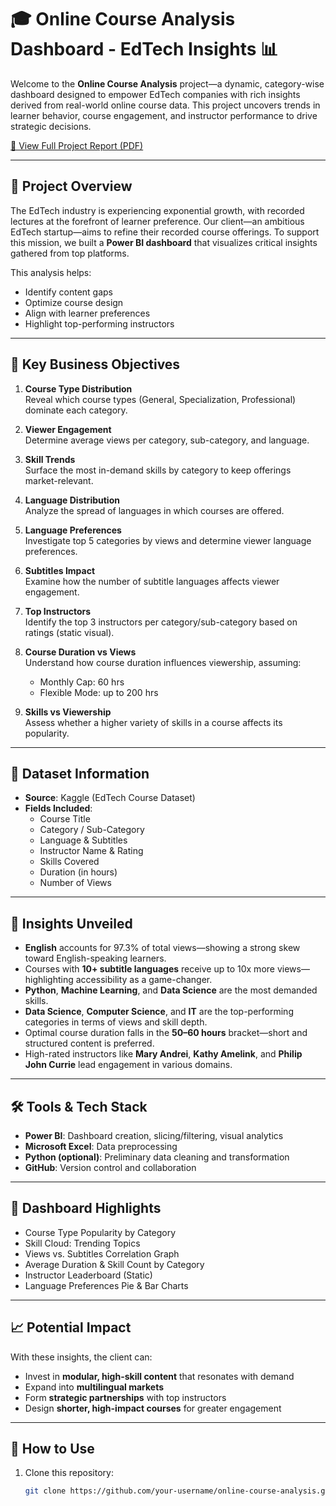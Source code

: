 # 🎓 Online Course Analysis Dashboard - EdTech Insights 📊

Welcome to the **Online Course Analysis** project—a dynamic, category-wise dashboard designed to empower EdTech companies with rich insights derived from real-world online course data. This project uncovers trends in learner behavior, course engagement, and instructor performance to drive strategic decisions.

[📄 View Full Project Report (PDF)](./project-report.pdf)

---

## 🚀 Project Overview

The EdTech industry is experiencing exponential growth, with recorded lectures at the forefront of learner preference. Our client—an ambitious EdTech startup—aims to refine their recorded course offerings. To support this mission, we built a **Power BI dashboard** that visualizes critical insights gathered from top platforms.

This analysis helps:

- Identify content gaps
- Optimize course design
- Align with learner preferences
- Highlight top-performing instructors

---

## 📌 Key Business Objectives

1. **Course Type Distribution**  
   Reveal which course types (General, Specialization, Professional) dominate each category.

2. **Viewer Engagement**  
   Determine average views per category, sub-category, and language.

3. **Skill Trends**  
   Surface the most in-demand skills by category to keep offerings market-relevant.

4. **Language Distribution**  
   Analyze the spread of languages in which courses are offered.

5. **Language Preferences**  
   Investigate top 5 categories by views and determine viewer language preferences.

6. **Subtitles Impact**  
   Examine how the number of subtitle languages affects viewer engagement.

7. **Top Instructors**  
   Identify the top 3 instructors per category/sub-category based on ratings (static visual).

8. **Course Duration vs Views**  
   Understand how course duration influences viewership, assuming:

   - Monthly Cap: 60 hrs
   - Flexible Mode: up to 200 hrs

9. **Skills vs Viewership**  
   Assess whether a higher variety of skills in a course affects its popularity.

---

## 📂 Dataset Information

- **Source**: Kaggle (EdTech Course Dataset)
- **Fields Included**:
  - Course Title
  - Category / Sub-Category
  - Language & Subtitles
  - Instructor Name & Rating
  - Skills Covered
  - Duration (in hours)
  - Number of Views

---

## 🧠 Insights Unveiled

- **English** accounts for 97.3% of total views—showing a strong skew toward English-speaking learners.
- Courses with **10+ subtitle languages** receive up to 10x more views—highlighting accessibility as a game-changer.
- **Python**, **Machine Learning**, and **Data Science** are the most demanded skills.
- **Data Science**, **Computer Science**, and **IT** are the top-performing categories in terms of views and skill depth.
- Optimal course duration falls in the **50–60 hours** bracket—short and structured content is preferred.
- High-rated instructors like **Mary Andrei**, **Kathy Amelink**, and **Philip John Currie** lead engagement in various domains.

---

## 🛠 Tools & Tech Stack

- **Power BI**: Dashboard creation, slicing/filtering, visual analytics
- **Microsoft Excel**: Data preprocessing
- **Python (optional)**: Preliminary data cleaning and transformation
- **GitHub**: Version control and collaboration

---

## 📸 Dashboard Highlights

- Course Type Popularity by Category
- Skill Cloud: Trending Topics
- Views vs. Subtitles Correlation Graph
- Average Duration & Skill Count by Category
- Instructor Leaderboard (Static)
- Language Preferences Pie & Bar Charts

---

## 📈 Potential Impact

With these insights, the client can:

- Invest in **modular, high-skill content** that resonates with demand
- Expand into **multilingual markets**
- Form **strategic partnerships** with top instructors
- Design **shorter, high-impact courses** for greater engagement

---

## 🧭 How to Use

1. Clone this repository:
   ```bash
   git clone https://github.com/your-username/online-course-analysis.git
   ```
